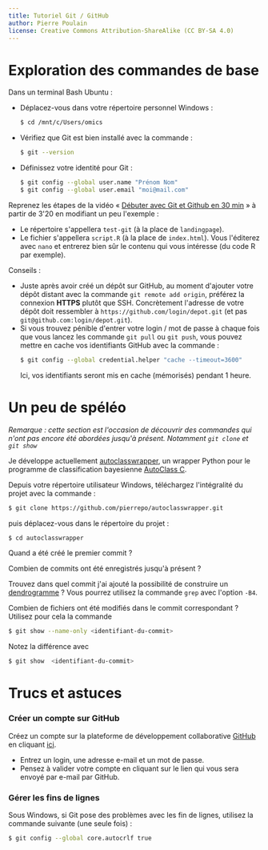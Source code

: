 ```yaml
---
title: Tutoriel Git / GitHub
author: Pierre Poulain
license: Creative Commons Attribution-ShareAlike (CC BY-SA 4.0)
---
```


# Exploration des commandes de base

Dans un terminal Bash Ubuntu :

- Déplacez-vous dans votre répertoire personnel Windows :
    ```bash
    $ cd /mnt/c/Users/omics
    ```
- Vérifiez que Git est bien installé avec la commande :
    ```bash
    $ git --version
    ```
- Définissez votre identité pour Git :
    ```bash
    $ git config --global user.name "Prénom Nom"
    $ git config --global user.email "moi@mail.com"
    ```

Reprenez les étapes de la vidéo « [Débuter avec Git et Github en 30 min](https://www.youtube.com/watch?v=hPfgekYUKgk) » à partir de 3'20 en modifiant un peu l'exemple :
- Le répertoire s'appellera `test-git` (à la place de `landingpage`).
- Le fichier s'appellera `script.R` (à la place de `index.html`). Vous l'éditerez avec `nano` et entrerez bien sûr le contenu qui vous intéresse (du code R par exemple).

Conseils :

- Juste après avoir créé un dépôt sur GitHub, au moment d'ajouter votre dépôt distant avec la commande `git remote add origin`, préférez la connexion **HTTPS** plutôt que SSH. Concrètement l'adresse de votre dépôt doit ressembler à `https://github.com/login/depot.git` (et pas `git@github.com:login/depot.git`).
- Si vous trouvez pénible d'entrer votre login / mot de passe à chaque fois que vous lancez les commande `git pull` ou `git push`, vous pouvez mettre en cache vos identifiants GitHub avec la commande :
    ```bash
    $ git config --global credential.helper "cache --timeout=3600"
    ``` 
    Ici, vos identifiants seront mis en cache (mémorisés) pendant 1 heure.


# Un peu de spéléo

*Remarque : cette section est l'occasion de découvrir des commandes qui n'ont pas encore été abordées jusqu'à présent. Notamment `git clone` et `git show`*

Je développe actuellement [autoclasswrapper](https://github.com/pierrepo/autoclasswrapper), un wrapper Python pour le programme de classification bayesienne  [AutoClass C](https://ti.arc.nasa.gov/tech/rse/synthesis-projects-applications/autoclass/autoclass-c/).

Depuis votre répertoire utilisateur Windows, téléchargez l'intégralité du projet avec la commande :
```bash
$ git clone https://github.com/pierrepo/autoclasswrapper.git
```

puis déplacez-vous dans le répertoire du projet :
```bash
$ cd autoclasswrapper
```

Quand a été créé le premier commit ?

Combien de commits ont été enregistrés jusqu'à présent ?

Trouvez dans quel commit j'ai ajouté la possibilité de construire un [dendrogramme](https://en.wikipedia.org/wiki/Dendrogram) ? Vous pourrez utilisez la commande `grep` avec l'option `-B4`.


Combien de fichiers ont été modifiés dans le commit correspondant ? Utilisez pour cela la commande

```bash
$ git show --name-only <identifiant-du-commit>
```

Notez la différence avec
```bash
$ git show  <identifiant-du-commit>
```

# Trucs et astuces
 
### Créer un compte sur GitHub

Créez un compte sur la plateforme de développement collaborative [GitHub](https://github.com/) en cliquant [ici](https://github.com/join).

- Entrez un login, une adresse e-mail et un mot de passe.
- Pensez à valider votre compte en cliquant sur le lien qui vous sera envoyé par e-mail par GitHub.

###  Gérer les fins de lignes

Sous Windows, si Git pose des problèmes avec les fin de lignes, utilisez la commande suivante (une seule fois) :
```bash
$ git config --global core.autocrlf true
```
